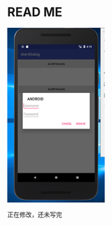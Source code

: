# READ ME

<img src="https://github.com/chaozhankai/AS-product/blob/master/text4/text4/AlertDialog/app/AlertDialog.png" height="400" alt="Screenshot"/>


正在修改，还未写完
